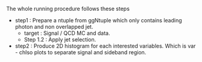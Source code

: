 The whole running procedure follows these steps
* step1 : Prepare a ntuple from ggNtuple which only contains leading photon and non overlapped jet.
  - target : Signal / QCD MC and data.
  - Step 1.2 : Apply jet selection.
* step2 : Produce 2D histogram for each interested variables. Which is var - chIso plots to separate signal and sideband region.
